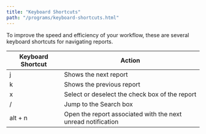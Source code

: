 ```yaml
---
title: "Keyboard Shortcuts"
path: "/programs/keyboard-shortcuts.html"
---
```


To improve the speed and efficiency of your workflow, these are several keyboard shortcuts for navigating reports. 

Keyboard Shortcut | Action
----------------- | ---------
j | Shows the next report
k | Shows the previous report
x | Select or deselect the check box of the report
/ | Jump to the Search box
alt + n | Open the report associated with the next unread notification
